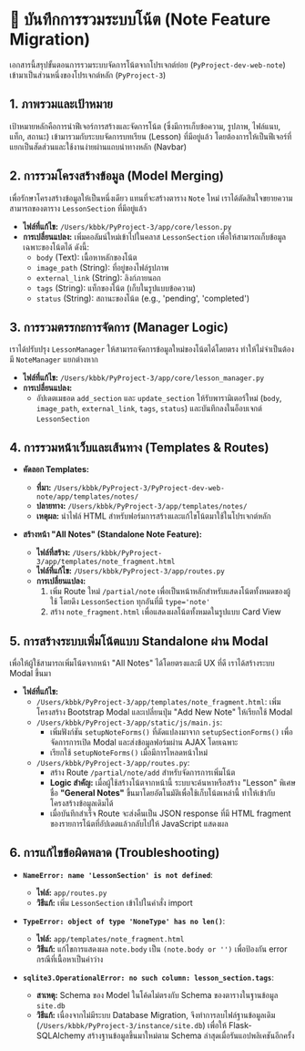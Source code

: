# 📝 บันทึกการรวมระบบโน้ต (Note Feature Migration)

เอกสารนี้สรุปขั้นตอนการรวมระบบจัดการโน้ตจากโปรเจกต์ย่อย (`PyProject-dev-web-note`) เข้ามาเป็นส่วนหนึ่งของโปรเจกต์หลัก (`PyProject-3`)

## 1. ภาพรวมและเป้าหมาย

เป้าหมายหลักคือการนำฟีเจอร์การสร้างและจัดการโน้ต (ซึ่งมีการเก็บข้อความ, รูปภาพ, ไฟล์แนบ, แท็ก, สถานะ) เข้ามารวมกับระบบจัดการบทเรียน (Lesson) ที่มีอยู่แล้ว โดยต้องการให้เป็นฟีเจอร์ที่แยกเป็นสัดส่วนและใช้งานง่ายผ่านแถบนำทางหลัก (Navbar)

## 2. การรวมโครงสร้างข้อมูล (Model Merging)

เพื่อรักษาโครงสร้างข้อมูลให้เป็นหนึ่งเดียว แทนที่จะสร้างตาราง `Note` ใหม่ เราได้ตัดสินใจขยายความสามารถของตาราง `LessonSection` ที่มีอยู่แล้ว

- **ไฟล์ที่แก้ไข:** `/Users/kbbk/PyProject-3/app/core/lesson.py`
- **การเปลี่ยนแปลง:** เพิ่มคอลัมน์ใหม่เข้าไปในคลาส `LessonSection` เพื่อให้สามารถเก็บข้อมูลเฉพาะของโน้ตได้ ดังนี้:
  - `body` (Text): เนื้อหาหลักของโน้ต
  - `image_path` (String): ที่อยู่ของไฟล์รูปภาพ
  - `external_link` (String): ลิงก์ภายนอก
  - `tags` (String): แท็กของโน้ต (เก็บในรูปแบบข้อความ)
  - `status` (String): สถานะของโน้ต (e.g., 'pending', 'completed')

## 3. การรวมตรรกะการจัดการ (Manager Logic)

เราได้ปรับปรุง `LessonManager` ให้สามารถจัดการข้อมูลใหม่ของโน้ตได้โดยตรง ทำให้ไม่จำเป็นต้องมี `NoteManager` แยกต่างหาก

- **ไฟล์ที่แก้ไข:** `/Users/kbbk/PyProject-3/app/core/lesson_manager.py`
- **การเปลี่ยนแปลง:**
  - อัปเดตเมธอด `add_section` และ `update_section` ให้รับพารามิเตอร์ใหม่ (`body`, `image_path`, `external_link`, `tags`, `status`) และบันทึกลงในอ็อบเจกต์ `LessonSection`

## 4. การรวมหน้าเว็บและเส้นทาง (Templates & Routes)

- **คัดลอก Templates:**
  - **ที่มา:** `/Users/kbbk/PyProject-3/PyProject-dev-web-note/app/templates/notes/`
  - **ปลายทาง:** `/Users/kbbk/PyProject-3/app/templates/notes/`
  - **เหตุผล:** นำไฟล์ HTML สำหรับฟอร์มการสร้างและแก้ไขโน้ตมาใช้ในโปรเจกต์หลัก

- **สร้างหน้า "All Notes" (Standalone Note Feature):**
  - **ไฟล์ที่สร้าง:** `/Users/kbbk/PyProject-3/app/templates/note_fragment.html`
  - **ไฟล์ที่แก้ไข:** `/Users/kbbk/PyProject-3/app/routes.py`
  - **การเปลี่ยนแปลง:**
    1.  เพิ่ม Route ใหม่ `/partial/note` เพื่อเป็นหน้าหลักสำหรับแสดงโน้ตทั้งหมดของผู้ใช้ โดยดึง `LessonSection` ทุกอันที่มี `type='note'`
    2.  สร้าง `note_fragment.html` เพื่อแสดงผลโน้ตทั้งหมดในรูปแบบ Card View

## 5. การสร้างระบบเพิ่มโน้ตแบบ Standalone ผ่าน Modal

เพื่อให้ผู้ใช้สามารถเพิ่มโน้ตจากหน้า "All Notes" ได้โดยตรงและมี UX ที่ดี เราได้สร้างระบบ Modal ขึ้นมา

- **ไฟล์ที่แก้ไข:**
  - `/Users/kbbk/PyProject-3/app/templates/note_fragment.html`: เพิ่มโครงสร้าง Bootstrap Modal และเปลี่ยนปุ่ม "Add New Note" ให้เรียกใช้ Modal
  - `/Users/kbbk/PyProject-3/app/static/js/main.js`:
    - เพิ่มฟังก์ชัน `setupNoteForms()` ที่ดัดแปลงมาจาก `setupSectionForms()` เพื่อจัดการการเปิด Modal และส่งข้อมูลฟอร์มผ่าน AJAX โดยเฉพาะ
    - เรียกใช้ `setupNoteForms()` เมื่อมีการโหลดหน้าใหม่
  - `/Users/kbbk/PyProject-3/app/routes.py`:
    - สร้าง Route `/partial/note/add` สำหรับจัดการการเพิ่มโน้ต
    - **Logic สำคัญ:** เมื่อผู้ใช้สร้างโน้ตจากหน้านี้ ระบบจะค้นหาหรือสร้าง "Lesson" พิเศษชื่อ **"General Notes"** ขึ้นมาโดยอัตโนมัติเพื่อใช้เก็บโน้ตเหล่านี้ ทำให้เข้ากับโครงสร้างข้อมูลเดิมได้
    - เมื่อบันทึกสำเร็จ Route จะส่งคืนเป็น JSON response ที่มี HTML fragment ของรายการโน้ตที่อัปเดตแล้วกลับไปให้ JavaScript แสดงผล

## 6. การแก้ไขข้อผิดพลาด (Troubleshooting)

- **`NameError: name 'LessonSection' is not defined`**:
  - **ไฟล์:** `app/routes.py`
  - **วิธีแก้:** เพิ่ม `LessonSection` เข้าไปในคำสั่ง import

- **`TypeError: object of type 'NoneType' has no len()`**:
  - **ไฟล์:** `app/templates/note_fragment.html`
  - **วิธีแก้:** แก้ไขการแสดงผล `note.body` เป็น `(note.body or '')` เพื่อป้องกัน error กรณีที่เนื้อหาเป็นค่าว่าง

- **`sqlite3.OperationalError: no such column: lesson_section.tags`**:
  - **สาเหตุ:** Schema ของ Model ในโค้ดไม่ตรงกับ Schema ของตารางในฐานข้อมูล `site.db`
  - **วิธีแก้:** เนื่องจากไม่มีระบบ Database Migration, จึงทำการลบไฟล์ฐานข้อมูลเดิม (`/Users/kbbk/PyProject-3/instance/site.db`) เพื่อให้ Flask-SQLAlchemy สร้างฐานข้อมูลขึ้นมาใหม่ตาม Schema ล่าสุดเมื่อรันแอปพลิเคชันอีกครั้ง
